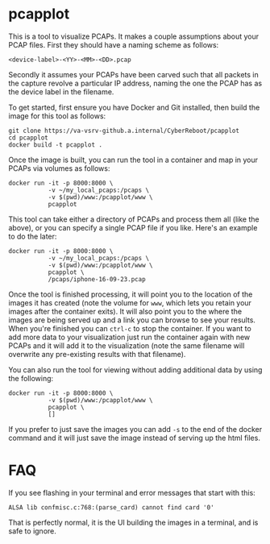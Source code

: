 # pcapplot

This is a tool to visualize PCAPs.  It makes a couple assumptions about your
PCAP files.  First they should have a naming scheme as follows:

```
<device-label>-<YY>-<MM>-<DD>.pcap
```

Secondly it assumes your PCAPs have been carved such that all packets in the
capture revolve a particular IP address, naming the one the PCAP has as the
device label in the filename.

To get started, first ensure you have Docker and Git installed, then build the
image for this tool as follows:

```
git clone https://va-vsrv-github.a.internal/CyberReboot/pcapplot
cd pcapplot
docker build -t pcapplot .
```

Once the image is built, you can run the tool in a container and map in your
PCAPs via volumes as follows:

```
docker run -it -p 8000:8000 \
           -v ~/my_local_pcaps:/pcaps \
           -v $(pwd)/www:/pcapplot/www \
           pcapplot
```

This tool can take either a directory of PCAPs and process them all (like the
above), or you can specify a single PCAP file if you like. Here's an example to
do the later:

```
docker run -it -p 8000:8000 \
           -v ~/my_local_pcaps:/pcaps \
           -v $(pwd)/www:/pcapplot/www \
           pcapplot \
           /pcaps/iphone-16-09-23.pcap
```

Once the tool is finished processing, it will point you to the location of the
images it has created (note the volume for `www`, which lets you retain your
images after the container exits).  It will also point you to the where the
images are being served up and a link you can browse to see your results.  When
you're finished you can `ctrl-c` to stop the container.  If you want to add
more data to your visualization just run the container again with new PCAPs and
it will add it to the visualization (note the same filename will overwrite any
pre-existing results with that filename).

You can also run the tool for viewing without adding additional data by using
the following:

```
docker run -it -p 8000:8000 \
           -v $(pwd)/www:/pcapplot/www \
           pcapplot \
           []
```

If you prefer to just save the images you can add `-s` to the end of the docker
command and it will just save the image instead of serving up the html files.

# FAQ

If you see flashing in your terminal and error messages that start with this:

```
ALSA lib confmisc.c:768:(parse_card) cannot find card '0'
```

That is perfectly normal, it is the UI building the images in a terminal, and
is safe to ignore.

